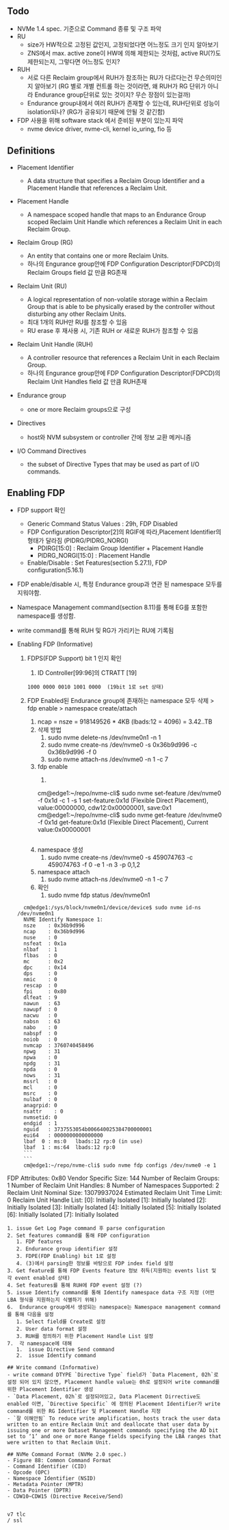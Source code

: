 ## Todo
- NVMe 1.4 spec. 기준으로 Command 종류 및 구조 파악
- RU
  - size가 HW적으로 고정된 값인지, 고정되었다면 어느정도 크기 인지 알아보기
  - ZNS에서 max. active zone이 HW에 의해 제한되는 것처럼, active RU(?)도 제한되는지, 그렇다면 어느정도 인지?
- RUH
  - 서로 다른 Reclaim group에서 RUH가 참조하는 RU가 다르다는건 무슨의미인지 알아보기 (RG 별로 개별 컨트롤 하는 것이라면, 왜 RUH가 RG 단위가 아니라 Endurance group단위로 있는 것이지? 무슨 장점이 있는걸까)
  - Endurance group내에서 여러 RUH가 존재할 수 있는데, RUH단위로 성능이 isolation되나? (RG가 공유되기 때문에 안될 것 같긴함)
- FDP 사용을 위해 software stack 에서 준비된 부분이 있는지 파악
  - nvme device driver, nvme-cli, kernel io_uring, fio 등

## Definitions
- Placement Identifier
  - A data structure that specifies a Reclaim Group Identifier and a Placement Handle that references a Reclaim Unit.

- Placement Handle
  - A namespace scoped handle that maps to an Endurance Group scoped Reclaim Unit Handle which references a Reclaim Unit in each Reclaim Group.

- Reclaim Group (RG)
  - An entity that contains one or more Reclaim Units.
  - 하나의 Engurance group안에 FDP Configuration Descriptor(FDPCD)의 Reclaim Groups field 값 만큼 RG존재

- Reclaim Unit (RU)
  - A logical representation of non-volatile storage within a Reclaim Group that is able to be physically erased by the controller without disturbing any other Reclaim Units.
  - 최대 1개의 RUH만 RU를 참조할 수 있음
  - RU erase 후 재사용 시, 기존 RUH or 새로운 RUH가 참조할 수 있음

- Reclaim Unit Handle (RUH)
  - A controller resource that references a Reclaim Unit in each Reclaim Group.
  - 하나의 Engurance group안에 FDP Configuration Descriptor(FDPCD)의 Reclaim Unit Handles field 값 만큼 RUH존재

- Endurance group
  - one or more Reclaim groups으로 구성

- Directives
  - host와 NVM subsystem or controller 간에 정보 교환 메커니즘

- I/O Command Directives
  - the subset of Directive Types that may be used as part of I/O commands.

## Enabling FDP
- FDP support 확인
  - Generic Command Status Values : 29h, FDP Disabled
  - FDP Configuration Descriptor[2]의 RGIF에 따라,Placement Identifier의 형태가 달라짐 (PIDRG/PIDRG_NORGI)
    - PDIRG[15:0] : Reclaim Group Identifier + Placement Handle
    - PIDRG_NORGI[15:0] : Placement Handle
  - Enable/Disable : Set Features(section 5.27.1), FDP configuration(5.16.1)

- FDP enable/disable 시, 특정 Endurance group과 연관 된 namespace 모두를 지워야함.
- Namespace Management command(section 8.11)를 통해 EG를 포함한 namespace를 생성함.
- write command를 통해 RUH 및 RG가 가리키는 RU에 기록됨

- Enabling FDP (Informative)
  1. FDPS(FDP Support) bit 1 인지 확인
     1. ID Controller[99:96]의 CTRATT [19]
     ```
     1000 0000 0010 1001 0000  (19bit 1로 set 상태)
     ``` 

  3. FDP Enabled된 Endurance group에 존재하는 namespace 모두 삭제 > fdp enable > namespace create/attach
     1. ncap = nsze = 918149526 * 4KB (lbads:12 = 4096) = 3.42..TB
     2. 삭제 방법
        1. sudo nvme delete-ns /dev/nvme0n1 -n 1
        2. sudo nvme create-ns /dev/nvme0 -s 0x36b9d996 -c 0x36b9d996 -f 0
        3. sudo nvme attach-ns /dev/nvme0 -n 1 -c 7
     3. fdp enable
        1. ```
        cm@edge1:~/repo/nvme-cli$ sudo nvme set-feature /dev/nvme0 -f 0x1d -c 1 -s 1
        set-feature:0x1d (Flexible Direct Placement), value:00000000, cdw12:0x00000001, save:0x1
        cm@edge1:~/repo/nvme-cli$ sudo nvme get-feature /dev/nvme0 -f 0x1d
        get-feature:0x1d (Flexible Direct Placement), Current value:0x00000001
        ```
     4. namespace 생성
        1. sudo nvme create-ns /dev/nvme0 -s 459074763 -c 459074763 -f 0 -e 1 -n 3 -p 0,1,2
     5. namespace attach
        1. sudo nvme attach-ns /dev/nvme0 -n 1 -c 7
     6. 확인
        1. sudo nvme fdp status /dev/nvme0n1
    ```
      cm@edge1:/sys/block/nvme0n1/device/device$ sudo nvme id-ns /dev/nvme0n1
      NVME Identify Namespace 1:
      nsze    : 0x36b9d996
      ncap    : 0x36b9d996
      nuse    : 0
      nsfeat  : 0x1a
      nlbaf   : 1
      flbas   : 0
      mc      : 0x2
      dpc     : 0x14
      dps     : 0
      nmic    : 0
      rescap  : 0
      fpi     : 0x80
      dlfeat  : 9
      nawun   : 63
      nawupf  : 0
      nacwu   : 0
      nabsn   : 63
      nabo    : 0
      nabspf  : 0
      noiob   : 0
      nvmcap  : 3760740458496
      npwg    : 31
      npwa    : 0
      npdg    : 31
      npda    : 0
      nows    : 31
      mssrl   : 0
      mcl     : 0
      msrc    : 0
      nulbaf  : 0
      anagrpid: 0
      nsattr	: 0
      nvmsetid: 0
      endgid  : 1
      nguid   : 3737553054b006640025384700000001
      eui64   : 0000000000000000
      lbaf  0 : ms:0   lbads:12 rp:0 (in use)
      lbaf  1 : ms:64  lbads:12 rp:0
      ```
      ```
      cm@edge1:~/repo/nvme-cli$ sudo nvme fdp configs /dev/nvme0 -e 1
FDP Attributes: 0x80
Vendor Specific Size: 144
Number of Reclaim Groups: 1
Number of Reclaim Unit Handles: 8
Number of Namespaces Supported: 2
Reclaim Unit Nominal Size: 13079937024
Estimated Reclaim Unit Time Limit: 0
Reclaim Unit Handle List:
  [0]: Initially Isolated
  [1]: Initially Isolated
  [2]: Initially Isolated
  [3]: Initially Isolated
  [4]: Initially Isolated
  [5]: Initially Isolated
  [6]: Initially Isolated
  [7]: Initially Isolated
  ```
  1. issue Get Log Page command 후 parse configuration
  2. Set features command를 통해 FDP configuration
     1. FDP features
     2. Endurance group identifier 설정
     3. FDPE(FDP Enabling) bit 1로 설정
     4. (3)에서 parsing한 정보를 바탕으로 FDP index field 설정
  3. Get feature를 통해 FDP Events feature 정보 취득(지원하는 events list 및 각 event enabled 상태)
  4. Set features를 통해 RUH에 FDP event 설정 (?)
  5. issue Identify command를 통해 Identify namespace data 구조 지정 (어떤 LBA 형식을 지원하는지 식별하기 위해)
  6.  Endurance group에서 생성되는 namespace는 Namespace management command를 통해 다음을 설정
     1. Select field를 Create로 설정
     2. User data format 설정
     3. RUH를 정의하기 위한 Placement Handle List 설정
  7.  각 namespace에 대해
     1.  issue Directive Send command
     2.  issue Identify command

## Write command (Informative)
  - write command DTYPE `Directive Type` field가 `Data Placement, 02h`로 설정 되어 있지 않으면, Placement handle value는 0h로 설정되어 write command를 위한 Placement Identifier 생성
  - `Data Placement, 02h`로 설정되어있고, Data Placement Dirrective도 enabled 이면, `Directive Specific` 에 정의된 Placement Identifier가 write command를 위한 RG Identifier 및 Placement Handle 지정
  - `잘 이해안됨` To reduce write amplification, hosts track the user data written to an entire Reclaim Unit and deallocate that user data by issuing one or more Dataset Management commands specifying the AD bit set to ‘1’ and one or more Range fields specifying the LBA ranges that were written to that Reclaim Unit.

## NVMe Command Format (NVMe 2.0 spec.)
  - Figure 88: Common Command Format
  - Command Identifier (CID)
  - Opcode (OPC)
  - Namespace Identifier (NSID)
  - Metadata Pointer (MPTR)
  - Data Pointer (DPTR)
  - CDW10~CDW15 (Directive Receive/Send)


  v7 tlc
 / ssl